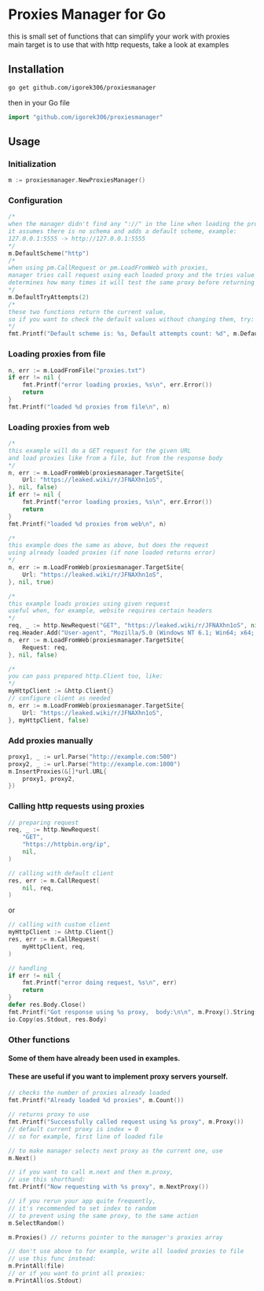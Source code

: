# Proxies Manager for Go
 this is small set of functions that can simplify your work with proxies  
 main target is to use that with http requests, take a look at examples

## Installation 
```bash
go get github.com/igorek306/proxiesmanager
```
then in your Go file
```go
import "github.com/igorek306/proxiesmanager"
```
## Usage

### Initialization
```go
m := proxiesmanager.NewProxiesManager()
```
### Configuration
```go
/*
when the manager didn't find any "://" in the line when loading the proxy,
it assumes there is no schema and adds a default scheme, example:
127.0.0.1:5555 -> http://127.0.0.1:5555
*/
m.DefaultScheme("http") 
/*
when using pm.CallRequest or pm.LoadFromWeb with proxies,
manager tries call request using each loaded proxy and the tries value
determines how many times it will test the same proxy before returning an error
*/
m.DefaultTryAttempts(2)
/*
these two functions return the current value,
so if you want to check the default values without changing them, try:
*/
fmt.Printf("Default scheme is: %s, Default attempts count: %d", m.DefaultScheme(""),m.DefaultTryAttempts(0))
```
### Loading proxies from file
```go
n, err := m.LoadFromFile("proxies.txt")
if err != nil {
    fmt.Printf("error loading proxies, %s\n", err.Error())
    return
}
fmt.Printf("loaded %d proxies from file\n", n)
```
### Loading proxies from web
```go
/*
this example will do a GET request for the given URL
and load proxies like from a file, but from the response body
*/
n, err := m.LoadFromWeb(proxiesmanager.TargetSite{
    Url: "https://leaked.wiki/r/JFNAXhn1oS",
}, nil, false)
if err != nil {
    fmt.Printf("error loading proxies, %s\n", err.Error())
    return
}
fmt.Printf("loaded %d proxies from web\n", n)
```
```go
/*
this example does the same as above, but does the request
using already loaded proxies (if none loaded returns error)
*/
n, err := m.LoadFromWeb(proxiesmanager.TargetSite{
    Url: "https://leaked.wiki/r/JFNAXhn1oS",
}, nil, true)
```
```go
/* 
this example loads proxies using given request
useful when, for example, website requires certain headers 
*/
req, _ := http.NewRequest("GET", "https://leaked.wiki/r/JFNAXhn1oS", nil)
req.Header.Add("User-agent", "Mozilla/5.0 (Windows NT 6.1; Win64; x64; rv:47.0) Gecko/20100101 Firefox/47.0")
n, err := m.LoadFromWeb(proxiesmanager.TargetSite{
    Request: req,
}, nil, false)
```
```go
/*
you can pass prepared http.Client too, like:
*/
myHttpClient := &http.Client{}
// configure client as needed
n, err := m.LoadFromWeb(proxiesmanager.TargetSite{
    Url: "https://leaked.wiki/r/JFNAXhn1oS",
}, myHttpClient, false)
```
### Add proxies manually
```go
proxy1, _ := url.Parse("http://example.com:500")
proxy2, _ := url.Parse("http://example.com:1000")
m.InsertProxies(&[]*url.URL{
    proxy1, proxy2,
})
```
### Calling http requests using proxies
```go
// preparing request
req, _ := http.NewRequest(
    "GET",
    "https://httpbin.org/ip",
    nil,
)
```
```go
// calling with default client
res, err := m.CallRequest(
    nil, req,
)
```
or
```go
// calling with custom client
myHttpClient := &http.Client{}
res, err := m.CallRequest(
    myHttpClient, req,
)
```
```go
// handling
if err != nil {
    fmt.Printf("error doing request, %s\n", err)
    return
}
defer res.Body.Close()
fmt.Printf("Got response using %s proxy,  body:\n\n", m.Proxy().String())
io.Copy(os.Stdout, res.Body)
```
### Other functions
#### Some of them have already been used in examples. 
#### These are useful if you want to implement proxy servers yourself.
```go
// checks the number of proxies already loaded
fmt.Printf("Already loaded %d proxies", m.Count())
```
```go
// returns proxy to use
fmt.Printf("Successfully called request using %s proxy", m.Proxy())
// default current proxy is index = 0
// so for example, first line of loaded file
```
```go
// to make manager selects next proxy as the current one, use
m.Next()
```
```go
// if you want to call m.next and then m.proxy,
// use this shorthand:
fmt.Printf("Now requesting with %s proxy", m.NextProxy())
```
```go
// if you rerun your app quite frequently,
// it's recommended to set index to random
// to prevent using the same proxy, to the same action
m.SelectRandom()
```
```go
m.Proxies() // returns pointer to the manager's proxies array
```
```go
// don't use above to for example, write all loaded proxies to file
// use this func instead:
m.PrintAll(file) 
// or if you want to print all proxies:
m.PrintAll(os.Stdout)
```